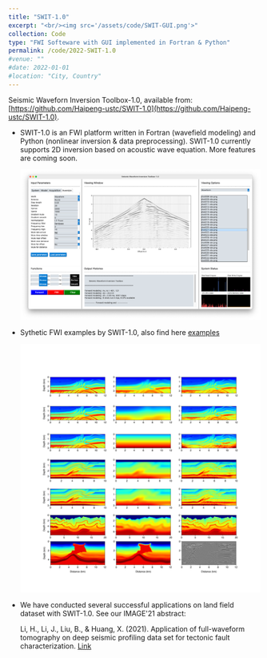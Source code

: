```yaml
---
title: "SWIT-1.0"
excerpt: "<br/><img src='/assets/code/SWIT-GUI.png'>"
collection: Code
type: "FWI Softeware with GUI implemented in Fortran & Python"
permalink: /code/2022-SWIT-1.0
#venue: ""
#date: 2022-01-01
#location: "City, Country"
---
```


Seismic Waveforn Inversion Toolbox-1.0, available from: [https://github.com/Haipeng-ustc/SWIT-1.0](https://github.com/Haipeng-ustc/SWIT-1.0).

* SWIT-1.0 is an FWI platform written in Fortran (wavefield modeling) and Python (nonlinear inversion & data preprocessing). SWIT-1.0 currently supports 2D inversion based on acoustic wave equation. More features are coming soon. 

  ![image](/assets/code/GUI.png)

* Sythetic FWI examples by SWIT-1.0, also find here [examples](https://github.com/Haipeng-ustc/SWIT-1.0/tree/main/examples)

  ![image](/assets/code/FWI.png)

* We have conducted several successful applications on land field dataset with SWIT-1.0. See our IMAGE'21 abstract: 

  Li, H., Li, J., Liu, B., & Huang, X. (2021). Application of full-waveform tomography on deep seismic profiling data set for tectonic fault characterization. [Link](https://doi.org/10.1190/segam2021-3583190.1)